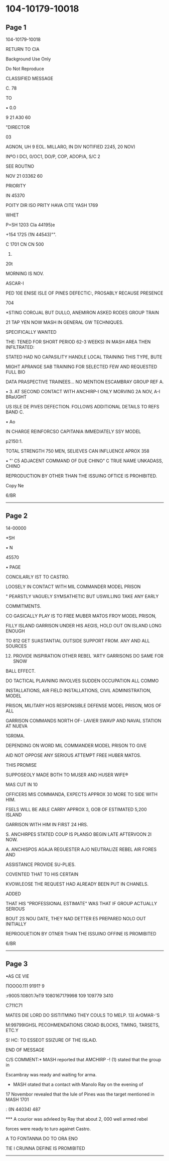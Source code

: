 # 104-10179-10018

## Page 1

104-10179-10018

RETURN TO CIA

Background Use Only

Do Not Reproduce

CLASSIFIED MESSAGE

C. 78

TO

• 0.0

9 21 A30 60

"DIRECTOR

03

AGNON, UH 9 EOL. MILLARO, IN DIV NOTIFIED 2245, 20 NOV)

INºO I DCI, 0/OC1, DO/P, COP, ADOP/A, S/C 2

SEE ROUTNO

NOV 21 03362 60

PRIORITY

IN 45370

POITY DIR ISO PRITY HAVA CITE YASH 1769

WHET

P=SH 1203 CIa 44195)e

+154 1725 (1N 44543)"".

C 1701 CN CN 500

1.

20t

MORNING IS NOV.

ASCAR-I

PED 10E ENISE ISLE OF PINES DEFECTIC:, PROSABLY RECAUSE PRESENCE

704

*STING COROJAL BUT DULLO, ANEMIRON ASKED RODES GROUP TRAIN

21 TAP YEN NOW MASH IN GENERAL GW TECHNIQUES.

SPECIFICALLY WANTED

THE: TENED FOR SHORT PERIOD 62-3 WEEKS) IN MASH AREA THEN INFILTRATED:

STATED HAD NO CAPASILITY HANDLE LOCAL TRAINING THIS TYPE, BUTE

MIGHT APRANGE SAB TRAINING FOR SELECTED FEW AND REQUESTED FULL BIO

DATA PRASPECTIVE TRAINEES... NO MENTION ESCAMBRAY GROUP REF A.

• 3. AT SECOND CONTACT WITH ANCHIRP-I ONLY MORVING 2A NOV, A-I BRaUGHT

US ISLE DE PIVES DEFECTION. FOLLOWS ADDITIONAL DETAILS TO REFS BAND C.

• Ao

IN CHARGE REINFORCSO CAPITANIA IMMEDIATELY SSY MODEL

p2150:1.

TOTAL STRENGTH 750 MEN, SELIEVES CAN INFLUENCE APROX 358

• "' C5 ADJACENT COMMAND OF DUE CHINO" C TRUE NAME UNKADASS, CHINO

REPRODUCTION BY OTHER THAN THE ISSUING OFTICE IS PROHIBITED.

Copy Ne

6/BR

---

## Page 2

14-00000

*SH

• N

45570

• PAGE

CONCILARLY IST TO CASTRO.

LOOSELY IN CONTACT WITH MIL COMMANDER MODEL PRISON

" PEARSTLY VAGUELY SYMSATHETIC BUT USWILLING TAKE ANY EARLY

COMMITMENTS.

CO GASICALLY PLAY IS TO FREE MUBER MATOS FROY MODEL PRISON,

FILLY ISLAND GARRISON UNDER HIS AEGIS, HOLD OUT ON ISLAND LONG ENOUGH

TO 812 GET SUASTANTIAL OUTSIDE SUPPORT FROM. ANY AND ALL SOURCES

12) PROVIDE INSPIRATION OTHER REBEL 'ARTY GARRISONS DO SAME FOR SNOW

BALL EFFECT.

DO TACTICAL PLAVNING INVOLVES SUDDEN OCCUPATION ALL COMMO

INSTALLATIONS, AIR FIELD INSTALLATIONS, CIVIL ADMINISTRATION, MODEL

PRISON, MILITARY HOS RESPONSIBLE DEFENSE MODEL PRISON, MOS OF ALL

GARRISON COMMANDS NORTH OF- LAVIER SWAVP AND NAVAL STATION AT NUEVA

1GR0MA.

DEPENDING ON WORD MIL COMMANDER MODEL PRISON TO GIVE

AID NOT OPPOSE ANY SERIOUS ATTEMPT FREE HUBER MATOS.

THIS PROMISE

SUPPOSEOLY MADE BOTH TO MUSER AND HUSER WIFE®

MAS CUT IN 10

OFFICERS MIS COMMANDA, EXPECTS APPROX 30 MORE TO SIDE WITH HIM.

FSELS WILL BE ABLE CARRY APPROX 3, GOB OF ESTIMATED 5,200 ISLAND

GARRISON WITH HIM IN FIRST 24 HRS.

S. ANCHIRPES STATED COUP IS PLANSO BEGIN LATE AFTERVOON 2I NOW.

A. ANCHISPOS AGAJA REGUESTER AJO NEUTRALIZE REBEL AIR FORES AND

ASSISTANCE PROVIDE SU-PLIES.

COVENTED THAT TO HIS CERTAIN

KVOWLEOSE THE REQUEST HAD ALREADY BEEN PUT IN CHANELS.

ADDED

THAT HIS "PROFESSIONAL ESTIMATE" WAS THAT IF GROUP ACTUALLY SERIOUS

BOUT 2S NOU DATE, THEY NAD DETTER E5 PREPARED NOLO OUT INITIALLY

REPROOUETION BY OTNER THAN THE ISSUINO OFFINE IS PROMIBITED

6/BR

---

## Page 3

•AS CE VIE

ПООО0.111 9191? 9

:r9005:10801:7eT9 1080167179998 109 109779 3410

C711C71

MATES DIE LORD DO SISTITMING THEY COULS TO MELP. 13) ArOMAR-'S

M:99799IGHSL PECOHMENDATIONS CROAD BLOCKS, TIMING, TARSETS, ETC.Y

S! HC: TO ESSEOT SSIZURE OF THE ISLAiD.

END OF MESSAGE

C/S COMMENT:* MASH reported that AMCHIRP -! (1) stated that the group in

Escambray was ready and waiting for arma.

* MASH otated that a contact with Manolo Ray on the evening of

17 Novembor revealed that the lule of Pines was the target mentioned in MASH 1701

: (IN 44034) 487

*** A courior was advleed by Ray that about 2, 000 well armed rebel

forces were ready to turo againet Castro.

A TO FONTANNA DO TO ORA ENO

TIE I CRUNNA DEFINE IS PROMIBITED

---

